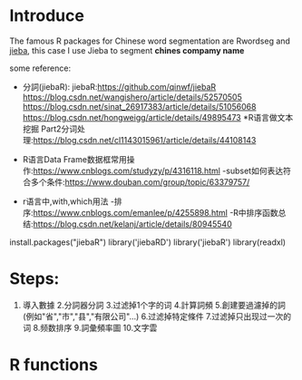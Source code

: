 # Introduce

The famous R packages for Chinese word segmentation are Rwordseg and [jieba](https://github.com/qinwf/jiebaR), this case I use Jieba to segment **chines compamy name**

some reference:

- 分詞(jiebaR):
    jiebaR:https://github.com/qinwf/jiebaR
    https://blog.csdn.net/wangishero/article/details/52570505
    https://blog.csdn.net/sinat_26917383/article/details/51056068
    https://blog.csdn.net/hongweigg/article/details/49895473
    *R语言做文本挖掘 Part2分词处理:https://blog.csdn.net/cl1143015961/article/details/44108143

- R语言Data Frame数据框常用操作:https://www.cnblogs.com/studyzy/p/4316118.html
-subset如何表达符合多个条件:https://www.douban.com/group/topic/63379757/
- r语言中,with,which用法
-排序:https://www.cnblogs.com/emanlee/p/4255898.html
-R中排序函数总结:https://blog.csdn.net/kelanj/article/details/80945540


install.packages("jiebaR")
library('jiebaRD')
library('jiebaR')
library(readxl)

# Steps:
1. 導入數據
2.分詞器分詞
3.过滤掉1个字的词
4.計算詞頻
5.創建要過濾掉的詞(例如"省","市","县","有限公司"...)
6.过滤掉特定條件
7.过滤掉只出现过一次的词
8.频数排序
9.詞彙頻率圖
10.文字雲

# R functions


